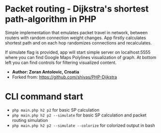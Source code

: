 # Packet routing - Dijkstra's shortest path-algorithm in PHP

Simple implementation that emulates packet travel in network, between routers with random connection weight changes. App firstly calculates shortest path and on each hop randomizes connections and recalculates.

If simulate flag is provided, app will start simple server on localhost:5555 where you can find Google Maps Polylines visualization of graph. At bottom left you can find controls for filtering visualized content.

- **Author: Zoran Antolovic, Croatia**
- Forked from: https://github.com/shivas/PHP-Dijkstra


# CLI command start
- `php main.php h2 p2` for basic SP calculation
- `php main.php h2 p2 --simulate` for basic SP calculation and packet routing simulation
- `php main.php h2 p2 --simulate --colorize` for colorized output in bash
